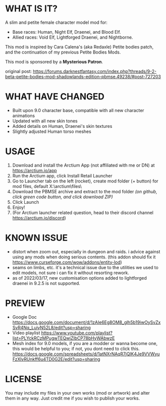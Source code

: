 # WHAT IS IT?
A slim and petite female character model mod for:
* Base races: Human, Night Elf, Draenei, and Blood Elf.
* Allied races: Void Elf, Lightforged Draenei, and Nightborne.

This mod is inspired by Cara Calena's (aka Redaxle) Petite bodies patch, and the continuation of my previous Petite Bodies Mods.

This mod is sponsored by a __Mysterious Patron__.

original post: https://forums.darknestfantasy.com/index.php?threads/9-2-beta-petite-bodies-mod-shadowlands-edition-pbmse.49238/#post-727203


# WHAT HAVE CHANGED

* Built upon 9.0 character base, compatible with all new character animations
* Updated with all new skin tones
* Added details on Human, Draenei's skin textures
* Slightly adjusted Human torso meshes

# USAGE

1. Download and install the Arctium App (not affiliated with me or DN) at https://arctium.io/app
2. Run the Arctium app, click Install Retail Launcher
3. Go to Launcher tab on the left (rocket), create mod folder (+ button) for mod files, default X:\arctium\files\
4. Download the PBMSE archive and extract to the mod folder _(on github, click green code button, and click download ZIP)_
5. Click Launch
6. Enjoy!
7. (For Arctium launcher related question, head to their discord channel https://arctium.io/discord)

# KNOWN ISSUE

* distort when zoom out, especially in dungeon and raids. i advice against using any mods when doing serious contents. (this addon should fix it https://www.curseforge.com/wow/addons/entity-lod)
* seams on limbs, etc. it's a technical issue due to the utilities we used to edit models, not sure i can fix it without resorting rework.
* as of 2022/03/17, new customisation options added to lightforged draenei in 9.2.5 is not supported.

# PREVIEW
* Google Doc
https://docs.google.com/document/d/1zAIe6Eg8OM8_glh5b19iwOySvZxSvR4Nq_LuiyN52L8/edit?usp=sharing
* Video playlist
https://www.youtube.com/playlist?list=PLYckRCzMPugwTEQwiZIbCP78bHyWAbwzE
* Mesh index for 9.0 models, if you are a modder or wanna become one, this would be helpful to you; if not, you dont need to click this.
https://docs.google.com/spreadsheets/d/1atNXrNAqR7jQlK4Je9VVWyuFzXlvRUnkff6u4TD0G2E/edit?usp=sharing

# LICENSE
You may include my files in your own works (mod or artwork) and alter them in any way. Just credit me if you wish to publish your works.
